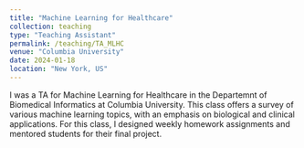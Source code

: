 ```yaml
---
title: "Machine Learning for Healthcare"
collection: teaching
type: "Teaching Assistant"
permalink: /teaching/TA_MLHC
venue: "Columbia University"
date: 2024-01-18
location: "New York, US"
---
```


I was a TA for Machine Learning for Healthcare in the Departemnt of Biomedical Informatics at Columbia University. This class offers a survey of various machine learning topics, with an emphasis on biological and clinical applications. For this class, I designed weekly homework assignments and mentored students for their final project. 
